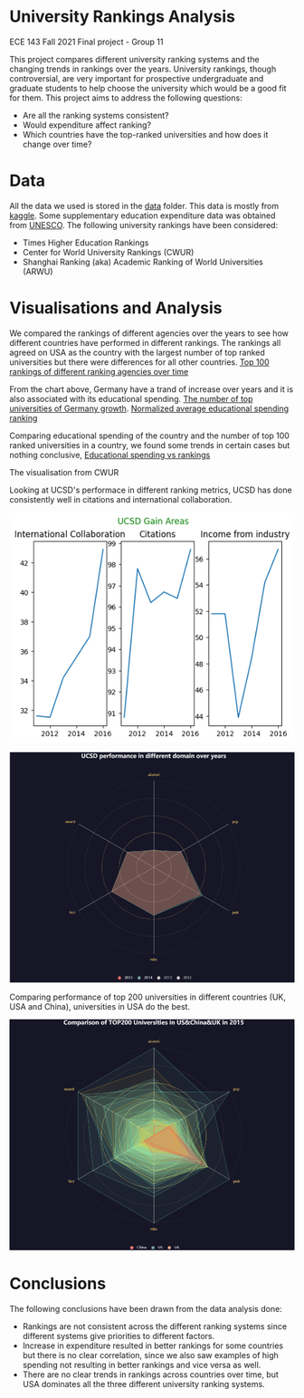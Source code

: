 # University Rankings Analysis
ECE 143 Fall 2021 Final project - Group 11

This project compares different university ranking systems and the changing trends in rankings over the years. University rankings, though controversial, are very important for prospective undergraduate and graduate students to help choose the university which would be a good fit for them. This project aims to address the following questions:
- Are all the ranking systems consistent? 
- Would expenditure affect ranking?
- Which countries have the top-ranked universities and how does it change over time?

# Data
All the data we used is stored in the [data](./data) folder. This data is mostly from [kaggle](https://www.kaggle.com/mylesoneill/world-university-rankings?select=educational_attainment_supplementary_data.csv). Some supplementary education expenditure data was obtained from [UNESCO](http://data.uis.unesco.org/#). The following university rankings have been considered:
- Times Higher Education Rankings
- Center for World University Rankings (CWUR)
- Shanghai Ranking (aka) Academic Ranking of World Universities (ARWU)
# Visualisations and Analysis
We compared the rankings of different agencies over the years to see how different countries have performed in different rankings.
The rankings all agreed on USA as the country with the largest number of top ranked universities but there were differences for all other countries.
[Top 100 rankings of different ranking agencies over time](https://aarthy-22.github.io/ece-143/charts/line_chart.html)

From the chart above, Germany have a trand of increase over years and it is also associated with its educational spending.
[The number of top universities of Germany growth](https://github.com/aarthy-22/ece-143/blob/main/charts/PHOTO-2021-11-21-17-16-45.JPG).
[Normalized average educational spending ranking](https://github.com/aarthy-22/ece-143/blob/main/charts/Screen%20Shot%202021-12-03%20at%204.07.27%20PM.png)

Comparing educational spending of the country and the number of top 100 ranked universities in a country, we found some trends in certain cases but nothing conclusive,
[Educational spending vs rankings](https://aarthy-22.github.io/ece-143/charts/expenditure-rankings.html)

The visualisation from CWUR

Looking at UCSD's performace in different ranking metrics, UCSD has done consistently well in citations and international collaboration.

![UCSD Gain Areas](./charts/UCSD%20Analysis/UCSD%20Gain%20Areas.png)

![UCSD radar charts](./charts/UCSD_radar.png) 

Comparing performance of top 200 universities in different countries (UK, USA and China), universities in USA do the best.

![Comparison between different countries](./charts/Country_radar.png)
# Conclusions
The following conclusions have been drawn from the data analysis done:

- Rankings are not consistent across the different ranking systems since different systems give priorities to different factors. 
- Increase in expenditure resulted in better rankings for some countries but there is no clear correlation, since we also saw examples of high spending not resulting in better rankings and vice versa as well.
- There are no clear trends in rankings across countries over time, but USA dominates all the three different university ranking systems.
 


